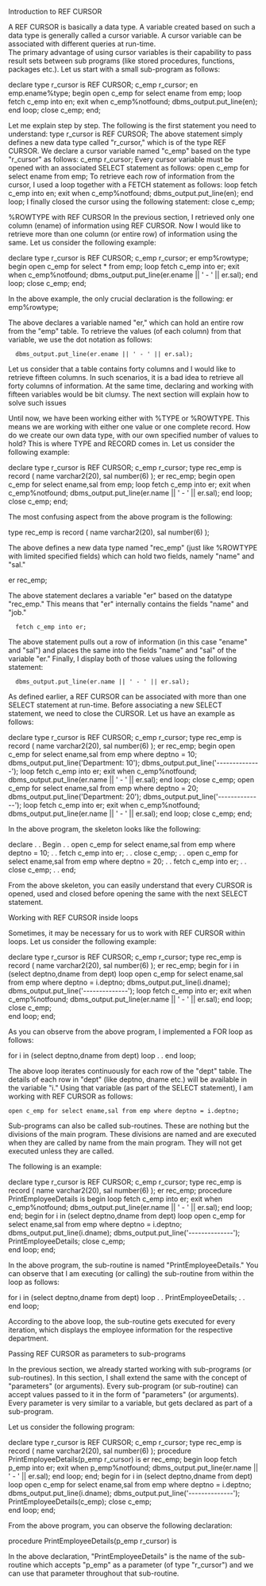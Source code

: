 Introduction to REF CURSOR

A REF CURSOR is basically a data type.  A variable created based on such a data type is generally 
called a cursor variable.  A cursor variable can be associated with different queries at run-time.  
The primary advantage of using cursor variables is their capability to pass result sets 
between sub programs (like stored procedures, functions, packages etc.).
Let us start with a small sub-program as follows:

declare
  type r_cursor is REF CURSOR;
  c_emp r_cursor;
  en emp.ename%type;
begin
  open c_emp for select ename from emp;
  loop
      fetch c_emp into en;
      exit when c_emp%notfound;
      dbms_output.put_line(en);
  end loop;
  close c_emp;
end;

Let me explain step by step.  The following is the first statement you need to understand:
  type r_cursor is REF CURSOR;
The above statement simply defines a new data type called
"r_cursor," which is of the type REF CURSOR.  We declare a cursor variable named "c_emp" based on the type "r_cursor" as follows:
  c_emp r_cursor;
Every cursor variable must be opened with an associated SELECT statement as follows:
  open c_emp for select ename from emp;
To retrieve each row of information from the cursor, I used a loop together with a FETCH statement as follows:
  loop
      fetch c_emp into en;
      exit when c_emp%notfound;
      dbms_output.put_line(en);
  end loop;
I finally closed the cursor using the following statement:
  close c_emp;


%ROWTYPE with REF CURSOR
In the previous section, I retrieved only one column (ename) of information using REF CURSOR.  Now I would like to retrieve more than one column (or entire row) of information using the same.  Let us consider the following example:

declare
  type r_cursor is REF CURSOR;
  c_emp r_cursor;
  er emp%rowtype;
begin
  open c_emp for select * from emp;
  loop
      fetch c_emp into er;
      exit when c_emp%notfound;
      dbms_output.put_line(er.ename || ' - ' || er.sal);
end loop;
  close c_emp;
end;


In the above example, the only crucial declaration is the following:
  er emp%rowtype;

The above declares a variable named "er," which can hold an entire row from the "emp" table.  To retrieve the values (of each column) from that variable, we use the dot notation as follows:

      dbms_output.put_line(er.ename || ' - ' || er.sal);

Let us consider that a table contains forty columns and I would like to retrieve fifteen columns.  In such scenarios, it is a bad idea to retrieve all forty columns of information.  At the same time, declaring and working with fifteen variables would be bit clumsy.  The next section will explain how to solve such issues


Until now, we have been working either with %TYPE or %ROWTYPE. This means we are working with either one value or one complete record. How do we create our own data type, with our own specified number of values to hold? This is where TYPE and RECORD comes in.  Let us consider the following example:

declare
  type r_cursor is REF CURSOR;
  c_emp r_cursor;
  type rec_emp is record
  (
    name  varchar2(20),
    sal   number(6)
  );
  er rec_emp;
begin
  open c_emp for select ename,sal from emp;
  loop
      fetch c_emp into er;
      exit when c_emp%notfound;
      dbms_output.put_line(er.name || ' - ' || er.sal);
  end loop;
  close c_emp;
end;

The most confusing aspect from the above program is the following:

  type rec_emp is record
  (
    name  varchar2(20),
    sal   number(6)
  );

The above defines a new data type named "rec_emp" (just like %ROWTYPE with limited specified fields) which can hold two fields, namely "name" and "sal."

  er rec_emp;

The above statement declares a variable "er" based on the datatype "rec_emp."  This means that "er" internally contains the fields "name" and "job."

      fetch c_emp into er;

The above statement pulls out a row of information (in this case "ename" and "sal") and places the same into the fields "name" and "sal" of the variable "er."  Finally, I display both of those values using the following statement:

      dbms_output.put_line(er.name || ' - ' || er.sal);


As defined earlier, a REF CURSOR can be associated with more than one SELECT statement at run-time.  Before associating a new SELECT statement, we need to close the CURSOR.  Let us have an example as follows:

 declare
  type r_cursor is REF CURSOR;
  c_emp r_cursor;
  type rec_emp is record
  (
    name  varchar2(20),
    sal   number(6)
  );
  er rec_emp;
 begin
  open c_emp for select ename,sal from emp where deptno = 10;
  dbms_output.put_line('Department: 10');
  dbms_output.put_line('--------------');
  loop
      fetch c_emp into er;
      exit when c_emp%notfound;
      dbms_output.put_line(er.name || ' - ' || er.sal);
  end loop;
  close c_emp;
  open c_emp for select ename,sal from emp where deptno = 20;
  dbms_output.put_line('Department: 20');
  dbms_output.put_line('--------------');
  loop
      fetch c_emp into er;
      exit when c_emp%notfound;
      dbms_output.put_line(er.name || ' - ' || er.sal);
  end loop;
  close c_emp;
end;

In the above program, the skeleton looks like the following:

declare
.
.
Begin
.
.
  open c_emp for select ename,sal from emp where deptno = 10;
.
.
      fetch c_emp into er;
.
.
  close c_emp;
.
.
  open c_emp for select ename,sal from emp where deptno = 20;
.
.
      fetch c_emp into er;
.
.
  close c_emp;
.
.
end;

From the above skeleton, you can easily understand that every CURSOR is opened, used and closed before opening the same with the next SELECT statement.

Working with REF CURSOR inside loops

Sometimes, it may be necessary for us to work with REF CURSOR within loops.  Let us consider the following example:

declare
  type r_cursor is REF CURSOR;
  c_emp r_cursor;
  type rec_emp is record
  (
    name  varchar2(20),
    sal   number(6)
  );
  er rec_emp;
begin
  for i in (select deptno,dname from dept)
  loop
    open c_emp for select ename,sal from emp where deptno = i.deptno;
    dbms_output.put_line(i.dname);
    dbms_output.put_line('--------------');
    loop
      fetch c_emp into er;
      exit when c_emp%notfound;
      dbms_output.put_line(er.name || ' - ' || er.sal);
    end loop;
    close c_emp;  
  end loop;
end;

As you can observe from the above program, I implemented a FOR loop as follows:

  for i in (select deptno,dname from dept)
  loop
      .
      .
  end loop;

The above loop iterates continuously for each row of the "dept" table.  The details of each row in "dept" (like deptno, dname etc.) will be available in the variable "i."  Using that variable (as part of the SELECT statement), I am working with REF CURSOR as follows:

    open c_emp for select ename,sal from emp where deptno = i.deptno;


Sub-programs can also be called sub-routines.  These are nothing but the divisions of the main program.  These divisions are named and are executed when they are called by name from the main program.  They will not get executed unless they are called. 

The following is an example:

declare
  type r_cursor is REF CURSOR;
  c_emp r_cursor;
  type rec_emp is record
  (
    name  varchar2(20),
    sal   number(6)
  );
  er rec_emp;
  procedure PrintEmployeeDetails is
  begin
    loop
      fetch c_emp into er;
      exit when c_emp%notfound;
      dbms_output.put_line(er.name || ' - ' || er.sal);
    end loop;
  end;
begin
  for i in (select deptno,dname from dept)
  loop
    open c_emp for select ename,sal from emp where deptno = i.deptno;
    dbms_output.put_line(i.dname);
    dbms_output.put_line('--------------');
    PrintEmployeeDetails;
    close c_emp;  
  end loop;
end;

In the above program, the sub-routine is named "PrintEmployeeDetails."  You can observe that I am executing (or calling) the sub-routine from within the loop as follows:

  for i in (select deptno,dname from dept)
  loop
      .
      .
      PrintEmployeeDetails;
      .
      .
  end loop;

According to the above loop, the sub-routine gets executed for every iteration, which displays the employee information for the respective department.

Passing REF CURSOR as parameters to sub-programs

In the previous section, we already started working with sub-programs (or sub-routines).  In this section, I shall extend the same with the concept of "parameters" (or arguments).  Every sub-program (or sub-routine) can accept values passed to it in the form of "parameters" (or arguments).  Every parameter is very similar to a variable, but gets declared as part of a sub-program.

Let us consider the following program:

declare
  type r_cursor is REF CURSOR;
  c_emp r_cursor;
  type rec_emp is record
  (
    name  varchar2(20),
    sal   number(6)
  );
  procedure PrintEmployeeDetails(p_emp r_cursor) is
    er rec_emp;
  begin
    loop
      fetch p_emp into er;
      exit when p_emp%notfound;
      dbms_output.put_line(er.name || ' - ' || er.sal);
    end loop;
  end;
begin
  for i in (select deptno,dname from dept)
  loop
    open c_emp for select ename,sal from emp where deptno = i.deptno;
    dbms_output.put_line(i.dname);
    dbms_output.put_line('--------------');
    PrintEmployeeDetails(c_emp);
    close c_emp;  
  end loop;
end;

From the above program, you can observe the following declaration:

  procedure PrintEmployeeDetails(p_emp r_cursor) is

In the above declaration, "PrintEmployeeDetails" is the name of the sub-routine which accepts "p_emp" as a parameter (of type "r_cursor") and we can use that parameter throughout that sub-routine.





